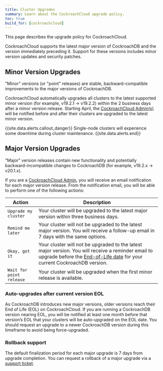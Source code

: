 ```yaml
---
title: Cluster Upgrades
summary: Learn about the CockroachCloud upgrade policy.
toc: true
build_for: [cockroachcloud]
---
```


This page describes the upgrade policy for CockroachCloud.

CockroachCloud supports the latest major version of CockroachDB and the version immediately preceding it. Support for these versions includes minor version updates and security patches.

## Minor Version Upgrades
"Minor" versions (or "point" releases) are stable, backward-compatible improvements to the major versions of CockroachDB.

CockroachCloud automatically upgrades all clusters to the latest supported minor version (for example, v19.2.1 → v19.2.2) within the 2 business days after a minor version release. Starting April, the [CockroachCloud Admin(s)](cockroachcloud-console-access-management.html#console-admin) will be notified before and after their clusters are upgraded to the latest minor version.

{{site.data.alerts.callout_danger}}
Single-node clusters will experience some downtime during cluster maintenance.
{{site.data.alerts.end}}

## Major Version Upgrades

"Major" version releases contain new functionality and potentially backward-incompatible changes to CockroachDB (for example, v19.2.x → v20.1.x).

If you are a [CockroachCloud Admin](cockroachcloud-console-access-management.html#console-admin), you will receive an email notification for each major version release. From the notification email, you will be able to perform one of the following actions:

Action | Description
----------|------------
`Upgrade my cluster` | Your cluster will be upgraded to the latest major version within three business days.
`Remind me later` | Your cluster will not be upgraded to the latest major version. You will receive a follow-up email in 7 days with the same options.
`Okay, got it` | Your cluster will not be upgraded to the latest major version. You will receive a reminder email to upgrade before the [End-of-Life date](#auto-upgrades-after-current-version-eol) for your current CockroachDB version.
`Wait for point release` | Your cluster will be upgraded when the first minor release is available.

### Auto-upgrades after current version EOL

As CockroachDB introduces new major versions, older versions reach their End of Life (EOL) on CockroachCloud. If you are running a CockroachDB version nearing EOL, you will be notified at least one month before that version’s EOL that your clusters will be auto-upgraded on the EOL date. You should request an upgrade to a newer CockroachDB version during this timeframe to avoid being force-upgraded.

### Rollback support

The default finalization period for each major upgrade is 7 days from upgrade completion. You can request a rollback of a major upgrade via a [support ticket](https://support.cockroachlabs.com/hc/en-us).

